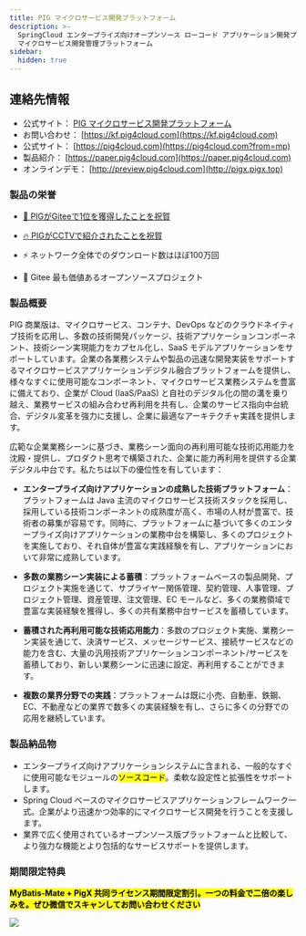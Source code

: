 ```yaml
---
title: PIG マイクロサービス開発プラットフォーム
description: >-
  SpringCloud エンタープライズ向けオープンソース ローコード アプリケーション開発プラットフォーム_ローコード
  マイクロサービス開発管理プラットフォーム
sidebar:
  hidden: true
---
```


## 連絡先情報

- 公式サイト： [PIG マイクロサービス開発プラットフォーム](https://pig4cloud.com)
- お問い合わせ： [https://kf.pig4cloud.com](https://kf.pig4cloud.com)
- 公式サイト： [https://pig4cloud.com](https://pig4cloud.com?from=mp)
- 製品紹介： [https://paper.pig4cloud.com](https://paper.pig4cloud.com)
- オンラインデモ： [http://preview.pig4cloud.com](http://pigx.pigx.top)

### 製品の栄誉

- [🚀 PIGがGiteeで1位を獲得したことを祝賀](https://mp.weixin.qq.com/s?__biz=MjM5MzEwODY4Mw==&mid=2257486353&idx=1&sn=00202c367074415335dc6e59a537b672&chksm=a5e625b59291aca33098d04466a92912e09680f36412fce522c81526f0fd154a30900ef77957&token=1953961492&lang=zh_CN#rd)

- [🔥 PIGがCCTVで紹介されたことを祝賀](https://mp.weixin.qq.com/s?__biz=MzI3NDM2OTQxNg==&mid=2247484132&idx=1&sn=b4429366228bc796e8c2bddb8163c1c6&chksm=eb145c03dc63d515e0e776e408b2c83f6a1d6939e9564965d6faffa6777d0e9873b49d770f86&token=1050461211&lang=zh_CN#rd)

- ⚡️️ ネットワーク全体でのダウンロード数はほぼ100万回

- 💎 Gitee 最も価値あるオープンソースプロジェクト

### 製品概要

PIG 商業版は、マイクロサービス、コンテナ、DevOps などのクラウドネイティブ技術を応用し、多数の技術開発パッケージ、技術アプリケーションコンポーネント、技術シーン実現能力をカプセル化し、SaaS モデルアプリケーションをサポートしています。企業の各業務システムや製品の迅速な開発実装をサポートするマイクロサービスアプリケーションデジタル融合プラットフォームを提供し、様々なすぐに使用可能なコンポーネント、マイクロサービス業務システムを豊富に備えており、企業が Cloud (IaaS/PaaS) と自社のデジタル化の間の溝を乗り越え、業務サービスの組み合わせ再利用を共有し、企業のサービス指向中台統合、デジタル変革を強力に支援し、企業に最適なアーキテクチャ実践を提供します。

広範な企業業務シーンに基づき、業務シーン面向の再利用可能な技術応用能力を沈殿・提供し、プロダクト思考で構築された、企業に能力再利用を提供する企業デジタル中台です。私たちは以下の優位性を有しています：

- **エンタープライズ向けアプリケーションの成熟した技術プラットフォーム**：プラットフォームは Java 主流のマイクロサービス技術スタックを採用し、採用している技術コンポーネントの成熟度が高く、市場の人材が豊富で、技術者の募集が容易です。同時に、プラットフォームに基づいて多くのエンタープライズ向けアプリケーションの業務中台を構築し、多くのプロジェクトを実施しており、それ自体が豊富な実践経験を有し、アプリケーションにおいて非常に成熟しています。

- **多数の業務シーン実装による蓄積**：プラットフォームベースの製品開発、プロジェクト実施を通じて、サプライヤー関係管理、契約管理、人事管理、プロジェクト管理、資産管理、注文管理、EC モールなど、多くの業務領域で豊富な実装経験を獲得し、多くの共有業務中台サービスを蓄積しています。

- **蓄積された再利用可能な技術応用能力**：多数のプロジェクト実施、業務シーン実装を通じて、決済サービス、メッセージサービス、接続サービスなどの能力を含む、大量の汎用技術アプリケーションコンポーネント/サービスを蓄積しており、新しい業務シーンに迅速に設定、再利用することができます。

- **複数の業界分野での実践**：プラットフォームは既に小売、自動車、鉄鋼、EC、不動産などの業界で数多くの実装経験を有し、さらに多くの分野での応用を継続しています。

### 製品納品物

- エンタープライズ向けアプリケーションシステムに含まれる、一般的なすぐに使用可能なモジュールの<mark>ソースコード</mark>。柔軟な設定性と拡張性をサポートします。
- Spring Cloud ベースのマイクロサービスアプリケーションフレームワーク一式。企業がより迅速かつ効率的にマイクロサービス開発を行うことを支援します。
- 業界で広く使用されているオープンソース版プラットフォームと比較して、より強力な機能とより包括的なサービスサポートを提供します。

### 期間限定特典

**<mark>MyBatis-Mate + PigX 共同ライセンス期間限定割引。一つの料金で二倍の楽しみを。ぜひ微信でスキャンしてお問い合わせください</mark>**

<img align="center" src="https://minio.pigx.top/oss/1647315825.gif"/>
